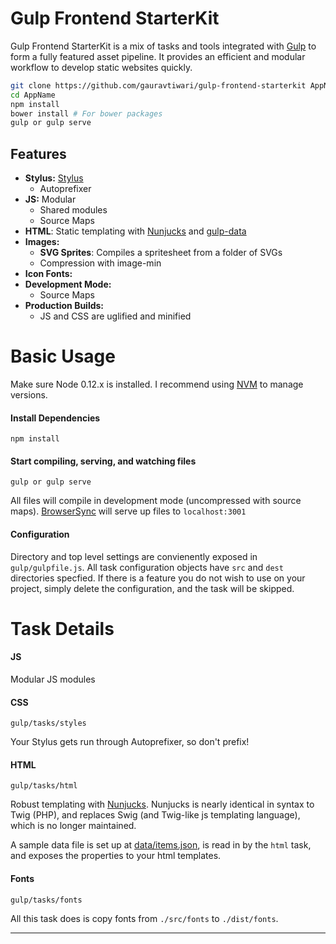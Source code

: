 # Gulp Frontend StarterKit

Gulp Frontend StarterKit is a mix of tasks and tools integrated with [Gulp](http://gulpjs.com/) to form a fully featured asset pipeline. It provides an efficient and modular workflow to develop static websites quickly.


```bash
git clone https://github.com/gauravtiwari/gulp-frontend-starterkit AppName
cd AppName
npm install
bower install # For bower packages
gulp or gulp serve
```

## Features
- **Stylus:** [Stylus](http://stylus-lang.com/)
  - Autoprefixer
- **JS:** Modular
  - Shared modules
  - Source Maps
- **HTML**: Static templating with [Nunjucks](https://mozilla.github.io/nunjucks/) and [gulp-data](https://github.com/colynb/gulp-data)
- **Images:**
  - **SVG Sprites**: Compiles a spritesheet from a folder of SVGs
  - Compression with image-min
- **Icon Fonts:**
- **Development Mode:**
  - Source Maps
- **Production Builds:**
  - JS and CSS are uglified and minified

# Basic Usage
Make sure Node 0.12.x is installed. I recommend using [NVM](https://github.com/creationix/nvm) to manage versions.

#### Install Dependencies
```
npm install
```

#### Start compiling, serving, and watching files
```
gulp or gulp serve
```

All files will compile in development mode (uncompressed with source maps). [BrowserSync](http://www.browsersync.io/) will serve up files to `localhost:3001`

#### Configuration
Directory and top level settings are convienently exposed in `gulp/gulpfile.js`. All task configuration objects have `src` and `dest` directories specfied. If there is a feature you do not wish to use on your project, simply delete the configuration, and the task will be skipped.

# Task Details

#### JS

Modular JS modules

#### CSS
```
gulp/tasks/styles
```
Your Stylus gets run through Autoprefixer, so don't prefix!

#### HTML
```
gulp/tasks/html
```
Robust templating with [Nunjucks](https://mozilla.github.io/nunjucks/). Nunjucks is nearly identical in syntax to Twig (PHP), and replaces Swig (and Twig-like js templating language), which is no longer maintained.

A sample data file is set up at [data/items.json](data/items.json), is read in by the `html` task, and exposes the properties to your html templates.

#### Fonts
```
gulp/tasks/fonts
```
All this task does is copy fonts from `./src/fonts` to `./dist/fonts`.

***
